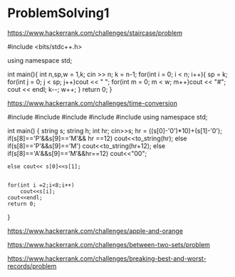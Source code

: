 # ProblemSolving1

https://www.hackerrank.com/challenges/staircase/problem

#include <bits/stdc++.h>

using namespace std;

int main(){
   int n,sp,w = 1,k;
    cin >> n;
    k = n-1;
    for(int i = 0; i < n; i++){
     sp = k;
     for(int j = 0; j < sp; j++)cout << " ";
     for(int m = 0; m < w; m++)cout << "#";
     cout << endl;
     k--;
     w++;
    }
    return 0;
}


https://www.hackerrank.com/challenges/time-conversion

#include <cmath>
#include <cstdio>
#include <vector>
#include <iostream>
#include <algorithm>
using namespace std;


int main() {
    string s;
    string h;
    int hr;
    cin>>s;
    hr = ((s[0]-'0')*10)+(s[1]-'0');
    if(s[8]=='P'&&s[9]=='M'&& hr ==12) cout<<to_string(hr);
    else if(s[8]=='P'&&s[9]=='M') cout<<to_string(hr+12);
    else if(s[8]=='A'&&s[9]=='M'&&hr==12) cout<<"00";
    
    else cout<< s[0]<<s[1];
    
   
    for(int i =2;i<8;i++)
        cout<<s[i];
    cout<<endl;
    return 0;
}


https://www.hackerrank.com/challenges/apple-and-orange

https://www.hackerrank.com/challenges/between-two-sets/problem

https://www.hackerrank.com/challenges/breaking-best-and-worst-records/problem

